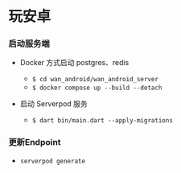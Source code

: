 
# 玩安卓


### 启动服务端
-  Docker 方式启动 postgres、redis

    - `$ cd wan_android/wan_android_server`
    - `$ docker compose up --build --detach`

   
- 启动 Serverpod 服务
    
  - `$ dart bin/main.dart --apply-migrations`




### 更新Endpoint

- `serverpod generate`
